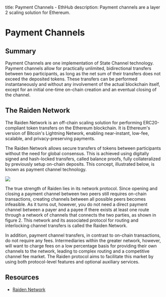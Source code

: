 title: Payment Channels - EthHub
description: Payment channels are a layer 2 scaling solution for Ethereum.

# Payment Channels

## Summary

Payment Channels are one implementation of State Channel technology. Payment channels allow for practically unlimited, bidirectional transfers between two participants, as long as the net sum of their transfers does not exceed the deposited tokens. These transfers can be performed instantaneously and without any involvement of the actual blockchain itself, except for an initial one-time on-chain creation and an eventual closing of the channel.

## The Raiden Network

The Raiden Network is an off-chain scaling solution for performing ERC20-compliant token transfers on the Ethereum blockchain. It is Ethereum's version of Bitcoin's Lightning Network, enabling near-instant, low-fee, scalable, and privacy-preserving payments.

The Raiden Network allows secure transfers of tokens between participants without the need for global consensus. This is achieved using digitally signed and hash-locked transfers, called balance proofs, fully collateralized by previously setup on-chain deposits. This concept, illustrated below, is known as payment channel technology.

![](/assets/images/payment_chans.png)

The true strength of Raiden lies in its network protocol. Since opening and closing a payment channel between two peers still requires on-chain transactions, creating channels between all possible peers becomes infeasible. As it turns out, however, you do not need a direct payment channel between a payer and a payee if there exists at least one route through a network of channels that connects the two parties, as shown in figure 2. This network and its associated protocol for routing and interlocking channel transfers is called the Raiden Network.

In addition, payment channel transfers, in contrast to on-chain transactions, do not require any fees. Intermediaries within the greater network, however, will want to charge fees on a low percentage basis for providing their own channels to the network, leading to complex routing and a competitive channel fee market. The Raiden protocol aims to facilitate this market by using both protocol-level features and optional auxiliary services.

## Resources

* [Raiden Network](https://raiden.network/101.html)

